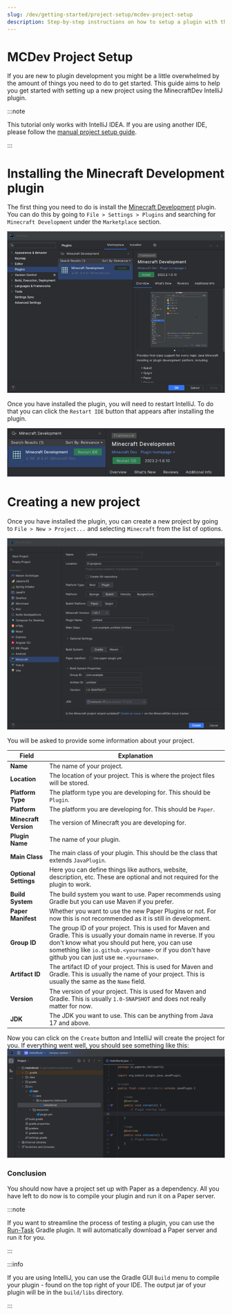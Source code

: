 ```yaml
---
slug: /dev/getting-started/project-setup/mcdev-project-setup
description: Step-by-step instructions on how to setup a plugin with the MinecraftDev plugin.
---
```


# MCDev Project Setup
If you are new to plugin development you might be a little overwhelmed by the amount of things you need to do to get started.
This guide aims to help you get started with setting up a new project using the MinecraftDev IntelliJ plugin.

:::note

This tutorial only works with IntelliJ IDEA. If you are using another IDE, please follow the [manual project setup guide](./project-setup.md).

:::

# Installing the Minecraft Development plugin
The first thing you need to do is install the [Minecraft Development](https://plugins.jetbrains.com/plugin/8327-minecraft-development) plugin.
You can do this by going to `File > Settings > Plugins` and searching for `Minecraft Development` under the `Marketplace` section.

![](assets/installing_plugin.png)

Once you have installed the plugin, you will need to restart IntelliJ.
To do that you can click the `Restart IDE` button that appears after installing the plugin.

![](assets/restart_ide.png)

# Creating a new project
Once you have installed the plugin, you can create a new project by going to `File > New > Project...` and selecting `Minecraft` from the list of options.

![](assets/new_project.png)

You will be asked to provide some information about your project.

| Field                 | Explanation                                                                                                                                                                                                                                                               |
|-----------------------|---------------------------------------------------------------------------------------------------------------------------------------------------------------------------------------------------------------------------------------------------------------------------|
| **Name**              | The name of your project.                                                                                                                                                                                                                                                 |
| **Location**          | The location of your project. This is where the project files will be stored.                                                                                                                                                                                             |
| **Platform Type**     | The platform type you are developing for. This should be `Plugin`.                                                                                                                                                                                                        |
| **Platform**          | The platform you are developing for. This should be `Paper`.                                                                                                                                                                                                              |
| **Minecraft Version** | The version of Minecraft you are developing for.                                                                                                                                                                                                                          |
| **Plugin Name**       | The name of your plugin.                                                                                                                                                                                                                                                  |
| **Main Class**        | The main class of your plugin. This should be the class that extends `JavaPlugin`.                                                                                                                                                                                        |
| **Optional Settings** | Here you can define things like authors, website, description, etc. These are optional and not required for the plugin to work.                                                                                                                                           |
| **Build System**      | The build system you want to use. Paper recommends using Gradle but you can use Maven if you prefer.                                                                                                                                                                      |
| **Paper Manifest**    | Whether you want to use the new Paper Plugins or not. For now this is not recommended as it is still in development.                                                                                                                                                      |
| **Group ID**          | The group ID of your project. This is used for Maven and Gradle. This is usually your domain name in reverse. If you don't know what you should put here, you can use something like `io.github.<yourname>` or if you don't have github you can just use `me.<yourname>`. |
| **Artifact ID**       | The artifact ID of your project. This is used for Maven and Gradle. This is usually the name of your project. This is usually the same as the `Name` field.                                                                                                               |
| **Version**           | The version of your project. This is used for Maven and Gradle. This is usually `1.0-SNAPSHOT` and does not really matter for now.                                                                                                                                        |
| **JDK**               | The JDK you want to use. This can be anything from Java 17 and above.                                                                                                                                                                                                     |

Now you can click on the `Create` button and IntelliJ will create the project for you.
If everything went well, you should see something like this:
![](assets/plugin_overview.png)

### Conclusion

You should now have a project set up with Paper as a dependency.
All you have left to do now is to compile your plugin and run it on a Paper server.

:::note

If you want to streamline the process of testing a plugin, you can use the [Run-Task](https://github.com/jpenilla/run-task) Gradle plugin.
It will automatically download a Paper server and run it for you.

:::

:::info

If you are using IntelliJ, you can use the Gradle GUI `Build` menu to compile your plugin - found on the top right of your IDE.
The output jar of your plugin will be in the `build/libs` directory.

:::
